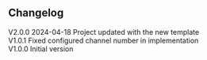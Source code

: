 ## Changelog  
V2.0.0 2024-04-18 Project updated with the new template  
V1.0.1 Fixed configured channel number in implementation  
V1.0.0 Initial version  
